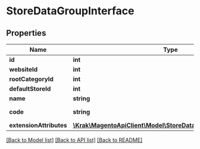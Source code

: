 # StoreDataGroupInterface

## Properties
Name | Type | Description | Notes
------------ | ------------- | ------------- | -------------
**id** | **int** |  | 
**websiteId** | **int** |  | 
**rootCategoryId** | **int** |  | 
**defaultStoreId** | **int** |  | 
**name** | **string** |  | 
**code** | **string** | Group code. | 
**extensionAttributes** | [**\Krak\MagentoApiClient\Model\StoreDataGroupExtensionInterface**](StoreDataGroupExtensionInterface.md) |  | [optional] 

[[Back to Model list]](../README.md#documentation-for-models) [[Back to API list]](../README.md#documentation-for-api-endpoints) [[Back to README]](../README.md)


